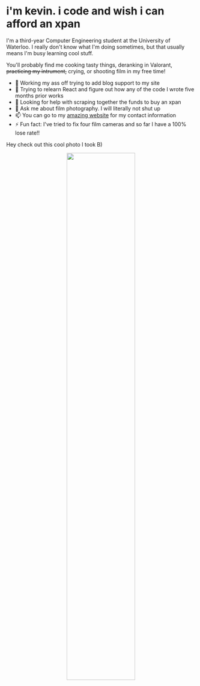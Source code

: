 # i'm kevin. i code and wish i can afford an xpan

I'm a third-year Computer Engineering student at the University of Waterloo. I really don't know what I'm doing sometimes, but that usually means I'm busy learning cool stuff.

You'll probably find me cooking tasty things, deranking in Valorant, ~~practicing my intrument,~~ crying, or shooting film in my free time!

- 🔭 Working my ass off trying to add blog support to my site
- 🌱 Trying to relearn React and figure out how any of the code I wrote five months prior works
- 🤔 Looking for help with scraping together the funds to buy an xpan
- 💬 Ask me about film photography. I will literally not shut up
- 📫 You can go to my [amazing website](https://kevinistaking.pictures/) for my contact information
- ⚡ Fun fact: I've tried to fix four film cameras and so far I have a 100% lose rate!!

Hey check out this cool photo I took B)

<p align="center">
  <img src="https://user-images.githubusercontent.com/43940223/222878427-2df63344-78a4-4eba-93b5-f688941dae6b.jpg" width="60%" />
<p/>
